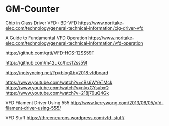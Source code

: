 # GM-Counter


Chip in Glass Driver VFD : BD-VFD
https://www.noritake-elec.com/technology/general-technical-information/cig-driver-vfd

A Guide to Fundamental VFD Operation
https://www.noritake-elec.com/technology/general-technical-information/vfd-operation


https://github.com/qrti/VFD-HCS-12SS59T


https://github.com/m42uko/hcs12ss59t


https://notsyncing.net/?p=blog&b=2018.vfdboard




https://www.youtube.com/watch?v=cBs6WYeTMck
https://www.youtube.com/watch?v=nlyxGYsubxQ
https://www.youtube.com/watch?v=218j79uQ4Gk



VFD Filament Driver Using 555
http://www.kerrywong.com/2013/06/05/vfd-filament-driver-using-555/

VFD Stuff
https://threeneurons.wordpress.com/vfd-stuff/
